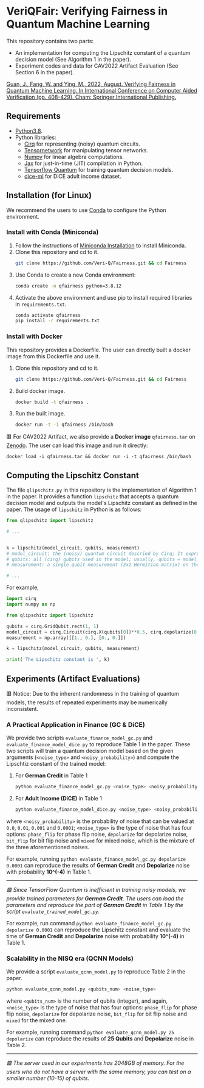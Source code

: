 # VeriQFair: Verifying Fairness in Quantum Machine Learning #

This repository contains two parts:
- An implementation for computing the Lipschitz constant of a quantum decision model (See Algorithm 1 in the paper).
- Experiment codes and data for CAV2022 Artifact Evaluation (See Section 6 in the paper).
  
[Guan, J., Fang, W. and Ying, M., 2022, August. Verifying Fairness in Quantum Machine Learning. In International Conference on Computer Aided Verification (pp. 408-429). Cham: Springer International Publishing.](https://link.springer.com/chapter/10.1007/978-3-031-13188-2_20)
## Requirements ##

- [Python3.8](https://www.python.org/).
- Python libraries: 
    * [Cirq](https://quantumai.google/cirq) for representing (noisy) quantum circuits.
    * [Tensornetwork](https://github.com/google/tensornetwork) for manipulating tensor networks.
    * [Numpy](https://numpy.org/) for linear algebra computations.
    * [Jax](https://github.com/google/jax) for just-in-time (JIT) compilation in Python.
    * [Tensorflow Quantum](https://www.tensorflow.org/quantum) for training quantum decision models.
    * [dice-ml](https://github.com/interpretml/DiCE) for DiCE adult income dataset.

## Installation (for Linux) ##

We recommend the users to use [Conda](https://docs.conda.io/en/latest/) to configure the Python environment.

### Install with Conda (Miniconda) ###
1. Follow the instructions of [Miniconda Installation](https://conda.io/projects/conda/en/latest/user-guide/install/index.html) to install Miniconda.
2. Clone this repository and cd to it.
    ```bash
    git clone https://github.com/Veri-Q/Fairness.git && cd Fairness
    ```
3. Use Conda to create a new Conda environment:
    ```bash
    conda create -n qfairness python=3.8.12
    ```
4. Activate the above environment and use pip to install required libraries in `requirements.txt`.
    ```bash
    conda activate qfairness
    pip install -r requirements.txt
    ```

### Install with Docker ###

This repository provides a Dockerfile. The user can directly built a docker image from this Dockerfile and use it.

1. Clone this repository and cd to it.
    ```bash
    git clone https://github.com/Veri-Q/Fairness.git && cd Fairness
    ```
2. Build docker image.
    ```bash
    docker build -t qfairness .
    ```
3. Run the built image.
    ```bash
    docker run -t -i qfairness /bin/bash
    ```

🟥 For CAV2022 Artifact, we also provide a **Docker image** `qfairness.tar` on [Zenodo](https://doi.org/10.5281/zenodo.6612720). The user can load this image and run it directly:
```
docker load -i qfairness.tar && docker run -i -t qfairness /bin/bash
``` 

## Computing the Lipschitz Constant ##

The file `qlipschitz.py` in this repository is the implementation of Algorithm 1 in the paper. It provides a function `lipschitz` that accepts a quantum decision model and outputs the model's Lipschitz constant as defined in the paper. The usage of `lipschitz` in Python is as follows:
```python
from qlipschitz import lipschitz

# ...


k = lipschitz(model_circuit, qubits, measurement)
# model_circuit: the (noisy) quantum circuit descried by Cirq; It expresses the super-operator $\mathcal{E}$ in the quantum decision model.
# qubits: all (cirq) qubits used in the model; usually, qubits = model_circuit.all_qubits()
# measurement: a single qubit measurement (2x2 Hermitian matrix) on the last one of all qubits in the model; It expresses the measurement $M$ at the end of the model.

# ...
```

For example,

```python
import cirq
import numpy as np

from qlipschitz import lipschitz

qubits = cirq.GridQubit.rect(1, 1)
model_circuit = cirq.Circuit(cirq.X(qubits[0])**0.5, cirq.depolarize(0.01)(qubits[0]))
measurement = np.array([[1., 0.], [0., 0.]])

k = lipschitz(model_circuit, qubits, measurement)

print('The Lipschitz constant is ', k)
```

## Experiments (Artifact Evaluations) ##

🟥 Notice: Due to the inherent randomness in the training of quantum models, the results of repeated experiments may be numerically inconsistent. 

### A Practical Application in Finance (GC & DiCE) ###

We provide two scripts `evaluate_finance_model_gc.py` and `evaluate_finance_model_dice.py` to reproduce Table 1 in the paper. These two scripts will train a quantum decision model based on the given arguments (`<noise_type>` and  `<noisy_probability>`) and compute the Lipschtiz constant of the trained model:

1. For **German Credit** in Table 1

    ```bash
    python evaluate_finance_model_gc.py <noise_type> <noisy_probability>
    ```
2. For **Adult Income (DiCE)** in Table 1

    ```bash
    python evaluate_finance_model_dice.py <noise_type> <noisy_probability>
    ```
where `<noisy_probability>` is the probability of noise that can be valued at `0.0`, `0.01`, `0.001` and `0.0001`; `<noise_type>` is the type of noise that has four options: `phase_flip` for phase flip noise, `depolarize` for depolarize noise, `bit_flip` for bit flip noise and `mixed` for mixed noise, which is the mixture of the three aforementioned noises.

For example, running `python evaluate_finance_model_gc.py depolarize 0.0001` can reproduce the results of **German Credit** and **Depolarize** noise with probability **10^(-4)** in Table 1.

---
*🟥 Since TensorFlow Quantum is inefficient in training noisy models, we provide trained parameters for **German Credit**. The users can load the parameters and reproduce the part of **German Credit** in Table 1 by the script `evaluate_trained_model_gc.py`.*

For example, run command `python evaluate_finance_model_gc.py depolarize 0.0001` can reproduce the Lipschitz constant and evaluate the time of **German Credit** and **Depolarize** noise with probability **10^(-4)** in Table 1.

###  Scalability in the NISQ era (QCNN Models) ###

We provide a script `evaluate_qcnn_model.py` to reproduce Table 2 in the paper.

```bash
python evaluate_qcnn_model.py <qubits_num> <noise_type>
```
where `<qubits_num>` is the number of qubits (integer), and again, `<noise_type>` is the type of noise that has four options: `phase_flip` for phase flip noise, `depolarize` for depolarize noise, `bit_flip` for bit flip noise and `mixed` for the mixed one.

For example, running command `python evaluate_qcnn_model.py 25 depolarize` can reproduce the results of **25 Qubits** and **Depolarize** noise in Table 2.

---
*🟥 The server used in our experiments has 2048GB of memory. For the users who do not have a server with the same memory, you can test on a smaller number (10-15) of qubits*.
